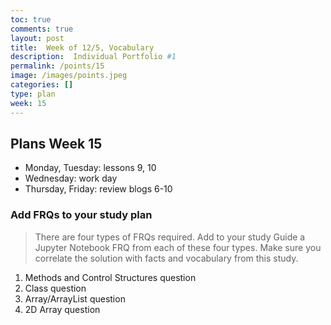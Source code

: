 ```yaml
---
toc: true
comments: true
layout: post
title:  Week of 12/5, Vocabulary 
description:  Individual Portfolio #1
permalink: /points/15
image: /images/points.jpeg
categories: []
type: plan
week: 15
---
```


## Plans Week 15
- Monday, Tuesday: lessons 9, 10
- Wednesday: work day
- Thursday, Friday: review blogs 6-10

### Add FRQs to your study plan
> There are four types of FRQs required.  Add to your study Guide a Jupyter Notebook FRQ from each of these four types.  Make sure you correlate the solution with facts and vocabulary from this study.
1. Methods and Control Structures question
2. Class question 
3. Array/ArrayList question
4. 2D Array question 
